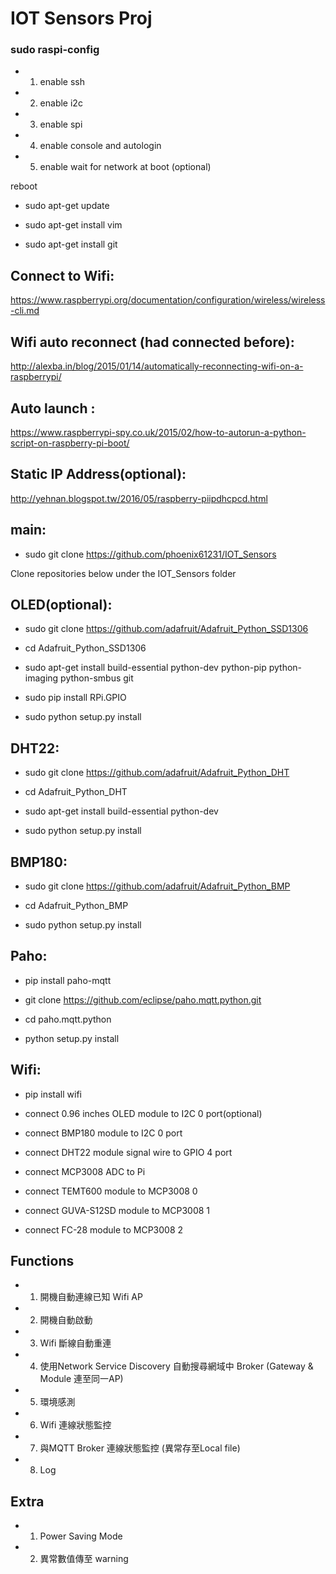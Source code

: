 # IOT Sensors Proj

### sudo raspi-config

- 1. enable ssh

- 2. enable i2c

- 3. enable spi

- 4. enable console and autologin

- 5. enable wait for network at boot (optional)

reboot

- sudo apt-get update

- sudo apt-get install vim

- sudo apt-get install git

## Connect to Wifi:

https://www.raspberrypi.org/documentation/configuration/wireless/wireless-cli.md

## Wifi auto reconnect (had connected before):

http://alexba.in/blog/2015/01/14/automatically-reconnecting-wifi-on-a-raspberrypi/

## Auto launch :

https://www.raspberrypi-spy.co.uk/2015/02/how-to-autorun-a-python-script-on-raspberry-pi-boot/

## Static IP Address(optional):

http://yehnan.blogspot.tw/2016/05/raspberry-piipdhcpcd.html

## main:

- sudo git clone https://github.com/phoenix61231/IOT_Sensors

Clone repositories below under the IOT_Sensors folder 

## OLED(optional):

- sudo git clone https://github.com/adafruit/Adafruit_Python_SSD1306

- cd Adafruit_Python_SSD1306

- sudo apt-get install build-essential python-dev python-pip python-imaging python-smbus git

- sudo pip install RPi.GPIO

- sudo python setup.py install

## DHT22:

- sudo git clone https://github.com/adafruit/Adafruit_Python_DHT

- cd Adafruit_Python_DHT

- sudo apt-get install build-essential python-dev

- sudo python setup.py install

## BMP180:

- sudo git clone https://github.com/adafruit/Adafruit_Python_BMP

- cd Adafruit_Python_BMP

- sudo python setup.py install

## Paho:

- pip install paho-mqtt

- git clone https://github.com/eclipse/paho.mqtt.python.git

- cd paho.mqtt.python

- python setup.py install

## Wifi:

- pip install wifi



- connect 0.96 inches OLED module to I2C 0 port(optional)

- connect BMP180 module to I2C 0 port

- connect DHT22 module signal wire to GPIO 4 port

- connect MCP3008 ADC to Pi

- connect TEMT600 module to MCP3008 0

- connect GUVA-S12SD module to MCP3008 1

- connect FC-28 module to MCP3008 2


## Functions

- 1. 開機自動連線已知 Wifi AP

- 2. 開機自動啟動

- 3. Wifi 斷線自動重連

- 4. 使用Network Service Discovery 自動搜尋網域中 Broker (Gateway & Module 連至同一AP)

- 5. 環境感測

- 6. Wifi 連線狀態監控

- 7. 與MQTT Broker 連線狀態監控 (異常存至Local file)

- 8. Log

## Extra

- 1. Power Saving Mode
- 2. 異常數值傳至 warning
